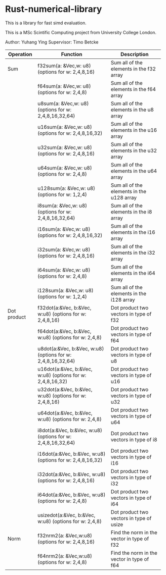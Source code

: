 # Rust-numerical-library

This is a library for fast simd evaluation.

This is a MSc Scintific Computing project from University College London.

Author: Yuhang Ying
Supervisor: Timo Betcke

| Operation | Function | Description |
| ----------- | ----------- | ------------ |
| Sum | f32sum(a: &Vec<f32>,w: u8) (options for w: 2,4,8,16)| Sum all of the elements in the f32 array |
|         | f64sum(a: &Vec<f64>,w: u8) (options for w: 2,4,8) | Sum all of the elements in the f64 array |
|         | u8sum(a: &Vec<u8>,w: u8) (options for w: 2,4,8,16,32,64) | Sum all of the elements in the u8 array |
|         | u16sum(a: &Vec<u16>,w: u8) (options for w: 2,4,8,16,32) | Sum all of the elements in the u16 array |
|         | u32sum(a: &Vec<u32>,w: u8) (options for w: 2,4,8,16) | Sum all of the elements in the u32 array |
|         | u64sum(a: &Vec<u64>,w: u8) (options for w: 2,4,8) | Sum all of the elements in the u64 array |
|         | u128sum(a: &Vec<u128>,w: u8) (options for w: 1,2,4) | Sum all of the elements in the u128 array |
|         | i8sum(a: &Vec<i8>,w: u8) (options for w: 2,4,8,16,32,64) | Sum all of the elements in the i8 array |
|         | i16sum(a: &Vec<i16>,w: u8) (options for w: 2,4,8,16,32) | Sum all of the elements in the i16 array |
|         | i32sum(a: &Vec<i32>,w: u8) (options for w: 2,4,8,16) | Sum all of the elements in the i32 array |
|         | i64sum(a: &Vec<i64>,w: u8) (options for w: 2,4,8) | Sum all of the elements in the i64 array |
|         | i128sum(a: &Vec<i128>,w: u8) (options for w: 1,2,4) | Sum all of the elements in the i128 array |
| Dot product | f32dot(a:&Vec<f32>, b:&Vec<f32>, w:u8)  (options for w: 2,4,8,16)| Dot product two vectors in type of f32 |
|       | f64dot(a:&Vec<f64>, b:&Vec<f64>, w:u8)  (options for w: 2,4,8) | Dot product two vectors in type of f64 |
|       | u8dot(a:&Vec<u8>, b:&Vec<u8>, w:u8)  (options for w: 2,4,8,16,32,64) | Dot product two vectors in type of u8 |
|       | u16dot(a:&Vec<u16>, b:&Vec<u16>, w:u8)  (options for w: 2,4,8,16,32) | Dot product two vectors in type of u16 |
|       | u32dot(a:&Vec<u32>, b:&Vec<u32>, w:u8)  (options for w: 2,4,8,16) | Dot product two vectors in type of u32 |
|       | u64dot(a:&Vec<u64>, b:&Vec<u64>, w:u8)  (options for w: 2,4,8) | Dot product two vectors in type of u64 |
|       | i8dot(a:&Vec<i8>, b:&Vec<i8>, w:u8)  (options for w: 2,4,8,16,32,64) | Dot product two vectors in type of i8 |
|       | i16dot(a:&Vec<i16>, b:&Vec<i16>, w:u8)  (options for w: 2,4,8,16,32) | Dot product two vectors in type of i16 |
|       | i32dot(a:&Vec<i32>, b:&Vec<i32>, w:u8)  (options for w: 2,4,8,16) | Dot product two vectors in type of i32 |
|       | i64dot(a:&Vec<i64>, b:&Vec<i64>, w:u8)  (options for w: 2,4,8) | Dot product two vectors in type of i64 |
|       | usizedot(a:&Vec<usize>, b:&Vec<usize>, w:u8)  (options for w: 2,4,8)| Dot product two vectors in type of usize |
| Norm | f32nrm2(a: &Vec<f32>,w:u8)  (options for w: 2,4,8,16) | Find the norm in the vector in type of f32 |
|           | f64nrm2(a: &Vec<f64>,w:u8)  (options for w: 2,4,8) | Find the norm in the vector in type of f64 |
